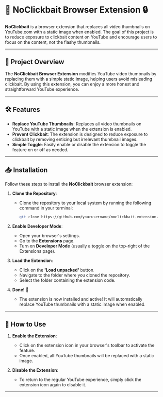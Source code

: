# 🚫 **NoClickbait Browser Extension** 🔒

**NoClickbait** is a browser extension that replaces all video thumbnails on YouTube.com with a static image when enabled. The goal of this project is to reduce exposure to clickbait content on YouTube and encourage users to focus on the content, not the flashy thumbnails.

---

## 🌟 **Project Overview**

The **NoClickbait Browser Extension** modifies YouTube video thumbnails by replacing them with a simple static image, helping users avoid misleading clickbait. By using this extension, you can enjoy a more honest and straightforward YouTube experience.

---

## 🛠️ **Features**

- **Replace YouTube Thumbnails**: Replaces all video thumbnails on YouTube with a static image when the extension is enabled.
- **Prevent Clickbait**: The extension is designed to reduce exposure to clickbait by removing enticing but irrelevant thumbnail images.
- **Simple Toggle**: Easily enable or disable the extension to toggle the feature on or off as needed.

---

## 📥 **Installation**

Follow these steps to install the **NoClickbait** browser extension:

1. **Clone the Repository**:
   - Clone the repository to your local system by running the following command in your terminal:
     ```bash
     git clone https://github.com/yourusername/noclickbait-extension.git
     ```

2. **Enable Developer Mode**:
   - Open your browser's settings.
   - Go to the **Extensions** page.
   - Turn on **Developer Mode** (usually a toggle on the top-right of the Extensions page).

3. **Load the Extension**:
   - Click on the **'Load unpacked'** button.
   - Navigate to the folder where you cloned the repository.
   - Select the folder containing the extension code.

4. **Done!** 🎉
   - The extension is now installed and active! It will automatically replace YouTube thumbnails with a static image when enabled.

---


## 🔄 **How to Use**

1. **Enable the Extension**:
   - Click on the extension icon in your browser's toolbar to activate the feature.
   - Once enabled, all YouTube thumbnails will be replaced with a static image.

2. **Disable the Extension**:
   - To return to the regular YouTube experience, simply click the extension icon again to disable it.

---
